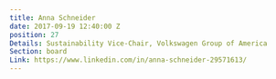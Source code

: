 ```yaml
---
title: Anna Schneider
date: 2017-09-19 12:40:00 Z
position: 27
Details: Sustainability Vice-Chair, Volkswagen Group of America
Section: board
Link: https://www.linkedin.com/in/anna-schneider-29571613/
---
```


